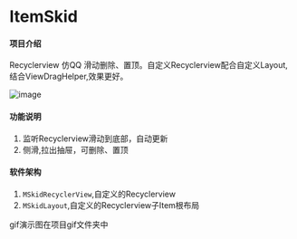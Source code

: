 # ItemSkid

#### 项目介绍
Recyclerview 仿QQ 滑动删除、置顶。自定义Recyclerview配合自定义Layout,结合ViewDragHelper,效果更好。

  ![image](https://github.com/YinCanSheng/itemSkid/tree/master/itemSkid/gif/itemskid.gif)

#### 功能说明

1. 监听Recyclerview滑动到底部，自动更新
2. 侧滑,拉出抽屉，可删除、置顶

#### 软件架构

1. `MSkidRecyclerView`,自定义的Recyclerview
2. `MSkidLayout`,自定义的Recyclerview子Item根布局

gif演示图在项目gif文件夹中

